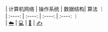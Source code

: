
 
|  计算机网络   | 操作系统  |   数据结构|   算法  ｜   
|  :----:  | :----:  |  :----:  |  :----:  ｜    
| [☁️](https://github.com/iii17-grace/Computer_Science/blob/master/%E8%AE%A1%E7%AE%97%E6%9C%BA%E7%BD%91%E7%BB%9C/%E8%AE%A1%E7%AE%97%E6%9C%BA%E7%BD%91%E7%BB%9C.md)  | [💻](https://github.com/iii17-grace/Computer_Science/blob/master/%E6%93%8D%E4%BD%9C%E7%B3%BB%E7%BB%9F/%E6%93%8D%E4%BD%9C%E7%B3%BB%E7%BB%9F.md)                  | [🏢](https://github.com/iii17-grace/Computer_Science/blob/master/%E6%95%B0%E6%8D%AE%E7%BB%93%E6%9E%84/%E6%95%B0%E6%8D%AE%E7%BB%93%E6%9E%84.md)                |          [✍️](https://github.com/iii17-grace/Computer_Science/blob/master/%E7%AE%97%E6%B3%95/%E7%AE%97%E6%B3%95.md)     




